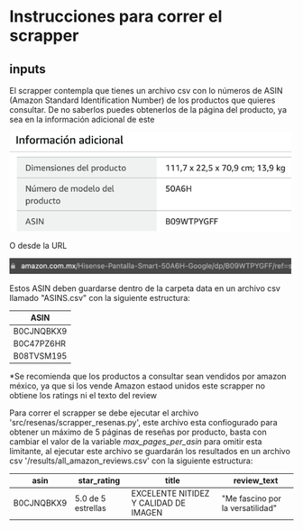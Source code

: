 # Instrucciones para correr el scrapper

## inputs

El scrapper contempla que tienes un archivo csv con lo números de ASIN (Amazon Standard Identification Number) de los productos que quieres consultar. De no saberlos puedes obtenerlos de la página del producto, ya sea en la información adicional de este

<img src="https://github.com/jorgeherrerar/ProyectoFinal_MCD-DP1/blob/main/doc/images/asin_info.png" alt="asin_info" width="500"/>

O desde la URL

<img src="https://github.com/jorgeherrerar/ProyectoFinal_MCD-DP1/blob/main/doc/images/asin_url.png" alt="asin_url" width="500"/>

Estos ASIN deben guardarse dentro de la carpeta data en un archivo csv llamado "ASINS.csv" con la siguiente estructura:

|ASIN|
|---|
|B0CJNQBKX9|
|B0C47PZ6HR|
|B08TVSM195|

*Se recomienda que los productos a consultar sean vendidos por amazon méxico, ya que si los vende Amazon estaod unidos este scrapper no obtiene los ratings ni el texto del review

Para correr el scrapper se debe ejecutar el archivo 'src/resenas/scrapper_resenas.py', este archivo esta confiogurado para obtener un máximo de 5 páginas de reseñas por producto, basta con cambiar el valor de la variable *max_pages_per_asin* para omitir esta limitante, al ejecutar este archivo se guardarán los resultados en un archivo csv '/results/all_amazon_reviews.csv' con la siguiente estructura:

|asin|star_rating|title|review_text|
|---|---|---|---|
|B0CJNQBKX9|5.0 de 5 estrellas|EXCELENTE NITIDEZ Y CALIDAD DE IMAGEN|"Me fascino por la versatilidad"|
